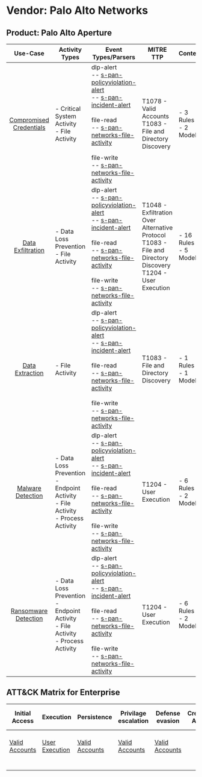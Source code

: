 Vendor: Palo Alto Networks
==========================
Product: Palo Alto Aperture
---------------------------
|                                 Use-Case                                  | Activity Types                                                                         | Event Types/Parsers                                                                                                                                                                                                                                                                                                                                                                                                               | MITRE TTP                                                                                                            | Content                    |
|:-------------------------------------------------------------------------:| -------------------------------------------------------------------------------------- | --------------------------------------------------------------------------------------------------------------------------------------------------------------------------------------------------------------------------------------------------------------------------------------------------------------------------------------------------------------------------------------------------------------------------------- | -------------------------------------------------------------------------------------------------------------------- | -------------------------- |
| [Compromised Credentials](../UseCases/usecase_compromised_credentials.md) | - Critical System Activity<br>- File Activity                                          |  dlp-alert<br> -- [s-pan-policyviolation-alert](../Parsers/parserContent_s-pan-policyviolation-alert.md)<br> -- [s-pan-incident-alert](../Parsers/parserContent_s-pan-incident-alert.md)<br><br> file-read<br> -- [s-pan-networks-file-activity](../Parsers/parserContent_s-pan-networks-file-activity.md)<br><br> file-write<br> -- [s-pan-networks-file-activity](../Parsers/parserContent_s-pan-networks-file-activity.md)<br> | T1078 - Valid Accounts<br>T1083 - File and Directory Discovery<br>                                                   |  - 3 Rules<br> - 2 Models  |
|       [Data Exfiltration](../UseCases/usecase_data_exfiltration.md)       | - Data Loss Prevention<br>- File Activity                                              |  dlp-alert<br> -- [s-pan-policyviolation-alert](../Parsers/parserContent_s-pan-policyviolation-alert.md)<br> -- [s-pan-incident-alert](../Parsers/parserContent_s-pan-incident-alert.md)<br><br> file-read<br> -- [s-pan-networks-file-activity](../Parsers/parserContent_s-pan-networks-file-activity.md)<br><br> file-write<br> -- [s-pan-networks-file-activity](../Parsers/parserContent_s-pan-networks-file-activity.md)<br> | T1048 - Exfiltration Over Alternative Protocol<br>T1083 - File and Directory Discovery<br>T1204 - User Execution<br> |  - 16 Rules<br> - 5 Models |
|         [Data Extraction](../UseCases/usecase_data_extraction.md)         | - File Activity                                                                        |  dlp-alert<br> -- [s-pan-policyviolation-alert](../Parsers/parserContent_s-pan-policyviolation-alert.md)<br> -- [s-pan-incident-alert](../Parsers/parserContent_s-pan-incident-alert.md)<br><br> file-read<br> -- [s-pan-networks-file-activity](../Parsers/parserContent_s-pan-networks-file-activity.md)<br><br> file-write<br> -- [s-pan-networks-file-activity](../Parsers/parserContent_s-pan-networks-file-activity.md)<br> | T1083 - File and Directory Discovery<br>                                                                             |  - 1 Rules<br> - 1 Models  |
|       [Malware Detection](../UseCases/usecase_malware_detection.md)       | - Data Loss Prevention<br>- Endpoint Activity<br>- File Activity<br>- Process Activity |  dlp-alert<br> -- [s-pan-policyviolation-alert](../Parsers/parserContent_s-pan-policyviolation-alert.md)<br> -- [s-pan-incident-alert](../Parsers/parserContent_s-pan-incident-alert.md)<br><br> file-read<br> -- [s-pan-networks-file-activity](../Parsers/parserContent_s-pan-networks-file-activity.md)<br><br> file-write<br> -- [s-pan-networks-file-activity](../Parsers/parserContent_s-pan-networks-file-activity.md)<br> | T1204 - User Execution<br>                                                                                           |  - 6 Rules<br> - 2 Models  |
|    [Ransomware Detection](../UseCases/usecase_ransomware_detection.md)    | - Data Loss Prevention<br>- Endpoint Activity<br>- File Activity<br>- Process Activity |  dlp-alert<br> -- [s-pan-policyviolation-alert](../Parsers/parserContent_s-pan-policyviolation-alert.md)<br> -- [s-pan-incident-alert](../Parsers/parserContent_s-pan-incident-alert.md)<br><br> file-read<br> -- [s-pan-networks-file-activity](../Parsers/parserContent_s-pan-networks-file-activity.md)<br><br> file-write<br> -- [s-pan-networks-file-activity](../Parsers/parserContent_s-pan-networks-file-activity.md)<br> | T1204 - User Execution<br>                                                                                           |  - 6 Rules<br> - 2 Models  |

ATT&CK Matrix for Enterprise
----------------------------
| Initial Access                                                      | Execution                                                           | Persistence                                                         | Privilage escalation                                                | Defense evasion                                                     | Credential Access | Discovery                                                                         | Lateral Movement | Collection | Command and Control | Exfiltration                                                                                | Impact |
| ------------------------------------------------------------------- | ------------------------------------------------------------------- | ------------------------------------------------------------------- | ------------------------------------------------------------------- | ------------------------------------------------------------------- | ----------------- | --------------------------------------------------------------------------------- | ---------------- | ---------- | ------------------- | ------------------------------------------------------------------------------------------- | ------ |
| [Valid Accounts](https://attack.mitre.org/techniques/T1078)<br><br> | [User Execution](https://attack.mitre.org/techniques/T1204)<br><br> | [Valid Accounts](https://attack.mitre.org/techniques/T1078)<br><br> | [Valid Accounts](https://attack.mitre.org/techniques/T1078)<br><br> | [Valid Accounts](https://attack.mitre.org/techniques/T1078)<br><br> |                   | [File and Directory Discovery](https://attack.mitre.org/techniques/T1083)<br><br> |                  |            |                     | [Exfiltration Over Alternative Protocol](https://attack.mitre.org/techniques/T1048)<br><br> |        |